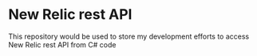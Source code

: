 New Relic rest API
==================

This repository would be used to store my development efforts to access New Relic rest API from C# code
